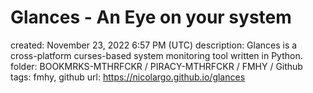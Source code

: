 # Glances - An Eye on your system

created: November 23, 2022 6:57 PM (UTC)
description: Glances is a cross-platform curses-based system monitoring tool written in Python.
folder: BOOKMRKS-MTHRFCKR / PIRACY-MTHRFCKR / FMHY / Github
tags: fmhy, github
url: https://nicolargo.github.io/glances